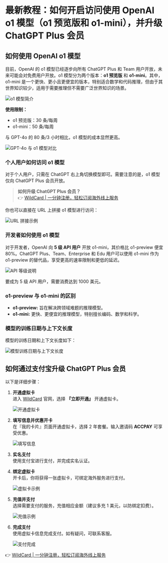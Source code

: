 # 最新教程：如何开启访问使用 OpenAI o1 模型（o1 预览版和 o1-mini），并升级 ChatGPT Plus 会员

## 如何使用 OpenAI o1 模型

目前，OpenAI 的 o1 模型已经逐步向所有 ChatGPT Plus 和 Team 用户开放，未来可能会对免费用户开放。o1 模型分为两个版本：**o1 预览版** 和 **o1-mini**。其中，o1-mini 是一个更快、更小且更便宜的版本，特别适合数学和代码推理，但由于其世界知识较少，适用于需要推理但不需要广泛世界知识的场景。

![o1 模型简介](https://bbtdd.com/img/5551392937.webp)

**使用限制：**
- o1 预览版：30 条/每周
- o1-mini：50 条/每周

与 GPT-4o 的 80 条/3 小时相比，o1 模型的成本显然更高。

![GPT-4o 与 o1 模型对比](https://bbtdd.com/img/5723701454700.webp)

### 个人用户如何访问 o1 模型
对于个人用户，只需在 ChatGPT 右上角切换模型即可。需要注意的是，o1 模型仅向 ChatGPT Plus 会员开放。

> **如何升级 ChatGPT Plus 会员？**  
> 👉 [WildCard | 一分钟注册，轻松订阅海外线上服务](https://bbtdd.com/WildCard)

你也可以直接在 URL 上拼接 o1 模型进行访问：

![URL 拼接示例](https://bbtdd.com/img/3462470302.webp)

### 开发者如何使用 o1 模型
对于开发者，OpenAI 向 **5 级 API 用户** 开放 o1-mini，其价格比 o1-preview 便宜 80%。ChatGPT Plus、Team、Enterprise 和 Edu 用户可以使用 o1-mini 作为 o1-preview 的替代品，享受更高的速率限制和更低的延迟。

![API 等级说明](https://bbtdd.com/img/6934504459830667.webp)

要成为 5 级 API 用户，需要消费达到 1000 美元。

### o1-preview 与 o1-mini 的区别
- **o1-preview:** 旨在解决跨领域难题的推理模型。
- **o1-mini:** 更快、更便宜的推理模型，特别擅长编码、数学和科学。

### 模型的训练日期与上下文长度
模型的训练日期和上下文长度如下：

![模型训练日期与上下文长度](https://bbtdd.com/img/1164645619254.webp)

## 如何通过支付宝升级 ChatGPT Plus 会员

以下是详细步骤：

1. **开通虚拟卡**  
   进入 [WildCard](https://bbtdd.com/WildCard) 官网，选择 **『立即开通』** 开通虚拟卡。
   
   ![开通虚拟卡](https://bbtdd.com/img/863397121613659.webp)

2. **填写信息并优惠开卡**  
   在『我的卡片』页面开通虚拟卡，选择 2 年套餐。输入邀请码 **ACCPAY** 可享受优惠。

   ![填写信息](https://bbtdd.com/img/756613695.webp)

3. **实名支付**  
   使用支付宝进行支付，并完成实名认证。

4. **绑定虚拟卡**  
   开卡后，你将获得一张虚拟卡，可绑定海外服务进行支付。

   ![虚拟卡示例](https://bbtdd.com/img/5985556944949989.webp)

5. **充值并支付**  
   选择需要支付的服务，充值相应金额（建议多充 1 美元，以防绑定扣费）。

   ![充值示例](https://bbtdd.com/img/199949713979844.webp)

6. **完成支付**  
   使用虚拟卡信息完成支付。如有疑问，可联系客服。

   ![支付完成](https://bbtdd.com/img/810623667351.webp)

👉 [WildCard | 一分钟注册，轻松订阅海外线上服务](https://bbtdd.com/WildCard)